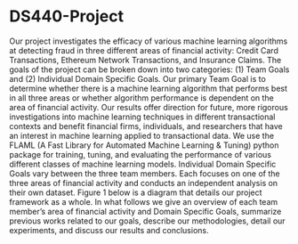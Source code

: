 # DS440-Project


Our project investigates the efficacy of various machine learning algorithms at detecting fraud in three different areas of financial activity: Credit Card Transactions, Ethereum Network Transactions, and Insurance Claims. The goals of the project can be broken down into two categories: (1) Team Goals and (2) Individual Domain Specific Goals. Our primary Team Goal is to determine whether there is a machine learning algorithm that performs best in all three areas or whether algorithm performance is dependent on the area of financial activity. Our results offer direction for future, more rigorous investigations into machine learning techniques in different transactional contexts and benefit financial firms, individuals, and researchers that have an interest in machine learning applied to transactional data. We use the FLAML (A Fast Library for Automated Machine Learning & Tuning) python package for training, tuning, and evaluating the performance of various different classes of machine learning models. Individual Domain Specific Goals vary between the three team members. Each focuses on one of the three areas of financial activity and conducts an independent analysis on their own dataset. Figure 1 below is a diagram that details our project framework as a whole. In what follows we give an overview of each team member’s area of financial activity and Domain Specific Goals, summarize previous works related to our goals, describe our methodologies, detail our experiments, and discuss our results and conclusions.
